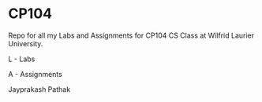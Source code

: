# CP104

Repo for all my Labs and Assignments for CP104 CS Class at Wilfrid Laurier University.

L - Labs

A - Assignments

Jayprakash Pathak
